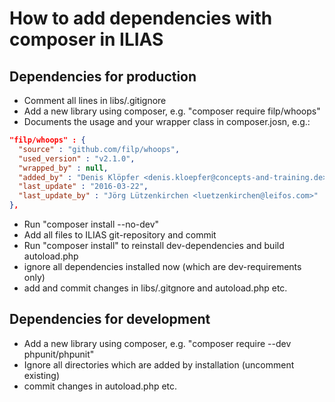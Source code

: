 # How to add dependencies with composer in ILIAS
## Dependencies for production
- Comment all lines in libs/.gitignore
- Add a new library using composer, e.g. "composer require filp/whoops"
- Documents the usage and your wrapper class in composer.josn, e.g.:
```json
"filp/whoops" : {
  "source" : "github.com/filp/whoops",
  "used_version" : "v2.1.0",
  "wrapped_by" : null,
  "added_by" : "Denis Klöpfer <denis.kloepfer@concepts-and-training.de>",
  "last_update" : "2016-03-22",
  "last_update_by" : "Jörg Lützenkirchen <luetzenkirchen@leifos.com>"
},
```

- Run "composer install --no-dev"
- Add all files to ILIAS git-repository and commit
- Run "composer install" to reinstall dev-dependencies and build autoload.php
- ignore all dependencies installed now (which are dev-requirements only)
- add and commit changes in libs/.gitgnore and autoload.php etc.

## Dependencies for development
- Add a new library using composer, e.g. "composer require --dev phpunit/phpunit" 
- Ignore all directories which are added by installation (uncomment existing)
- commit changes in autoload.php etc.